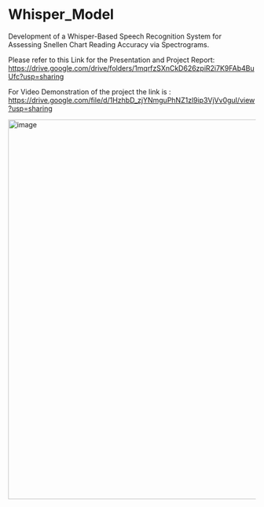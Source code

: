 # Whisper_Model

Development of a Whisper-Based Speech Recognition System for Assessing Snellen Chart Reading Accuracy via Spectrograms.

Please refer to this Link for the Presentation and Project Report: https://drive.google.com/drive/folders/1mqrfzSXnCkD626zpiR2i7K9FAb4BuUfc?usp=sharing

For Video Demonstration of the project the link is : https://drive.google.com/file/d/1HzhbD_zjYNmguPhNZ1zl9ip3VjVv0guI/view?usp=sharing

<img width="1870" height="773" alt="image" src="https://github.com/user-attachments/assets/c6fbbb47-7550-4247-83f9-b57350e69d65" />

